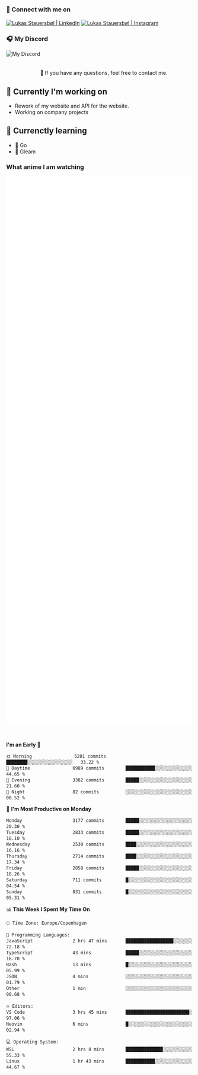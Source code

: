### 🔗 Connect with me on
<a href="https://www.instagram.com/lukas_stauersbol" target="_blank"><img align="center" src="https://raw.githubusercontent.com/stauersbol/stauersbol/main/images/instagram.svg" alt="Lukas Stauersbøl | LinkedIn" width="30px"/></a>
<a href="https://www.linkedin.com/in/lukas-stauersbol/" target="_blank"><img align="center" src="https://raw.githubusercontent.com/stauersbol/stauersbol/main/images/linkedin.svg" alt="Lukas Stauersbøl | Instagram" width="30px"/></a>

<p align="center">
 <h3>🎧 My Discord</h3>
 <img align="left" height="55px" src="https://discord.c99.nl/widget/theme-2/147806323323568128.png" alt="My Discord" />
</p>

<br/>
<br/>
<br/>
💬 If you have any questions, feel free to contact me.

## 🔭 Currently I'm working on
- Rework of my website and API for the website.
- Working on company projects
 
## 🌱 Currenctly learning
- 💙 Go
- 💜 Gleam

### What anime I am watching
<a href="https://anilist.co/user/slashiy/" align="center"><img align="center" width="500px" src="metrics.plugin.personal.anilist.svg" /></a>

<br/>

<!--START_SECTION:waka-->
**I'm an Early 🐤** 

```text
🌞 Morning                5201 commits        ████████░░░░░░░░░░░░░░░░░   33.22 % 
🌆 Daytime                6989 commits        ███████████░░░░░░░░░░░░░░   44.65 % 
🌃 Evening                3382 commits        █████░░░░░░░░░░░░░░░░░░░░   21.60 % 
🌙 Night                  82 commits          ░░░░░░░░░░░░░░░░░░░░░░░░░   00.52 % 
```
📅 **I'm Most Productive on Monday** 

```text
Monday                   3177 commits        █████░░░░░░░░░░░░░░░░░░░░   20.30 % 
Tuesday                  2833 commits        █████░░░░░░░░░░░░░░░░░░░░   18.10 % 
Wednesday                2530 commits        ████░░░░░░░░░░░░░░░░░░░░░   16.16 % 
Thursday                 2714 commits        ████░░░░░░░░░░░░░░░░░░░░░   17.34 % 
Friday                   2858 commits        █████░░░░░░░░░░░░░░░░░░░░   18.26 % 
Saturday                 711 commits         █░░░░░░░░░░░░░░░░░░░░░░░░   04.54 % 
Sunday                   831 commits         █░░░░░░░░░░░░░░░░░░░░░░░░   05.31 % 
```


📊 **This Week I Spent My Time On** 

```text
🕑︎ Time Zone: Europe/Copenhagen

💬 Programming Languages: 
JavaScript               2 hrs 47 mins       ██████████████████░░░░░░░   72.18 % 
TypeScript               43 mins             █████░░░░░░░░░░░░░░░░░░░░   18.70 % 
Bash                     13 mins             █░░░░░░░░░░░░░░░░░░░░░░░░   05.99 % 
JSON                     4 mins              ░░░░░░░░░░░░░░░░░░░░░░░░░   01.79 % 
Other                    1 min               ░░░░░░░░░░░░░░░░░░░░░░░░░   00.68 % 

🔥 Editors: 
VS Code                  3 hrs 45 mins       ████████████████████████░   97.06 % 
Neovim                   6 mins              █░░░░░░░░░░░░░░░░░░░░░░░░   02.94 % 

💻 Operating System: 
WSL                      2 hrs 8 mins        ██████████████░░░░░░░░░░░   55.33 % 
Linux                    1 hr 43 mins        ███████████░░░░░░░░░░░░░░   44.67 % 
```


<!--END_SECTION:waka-->
